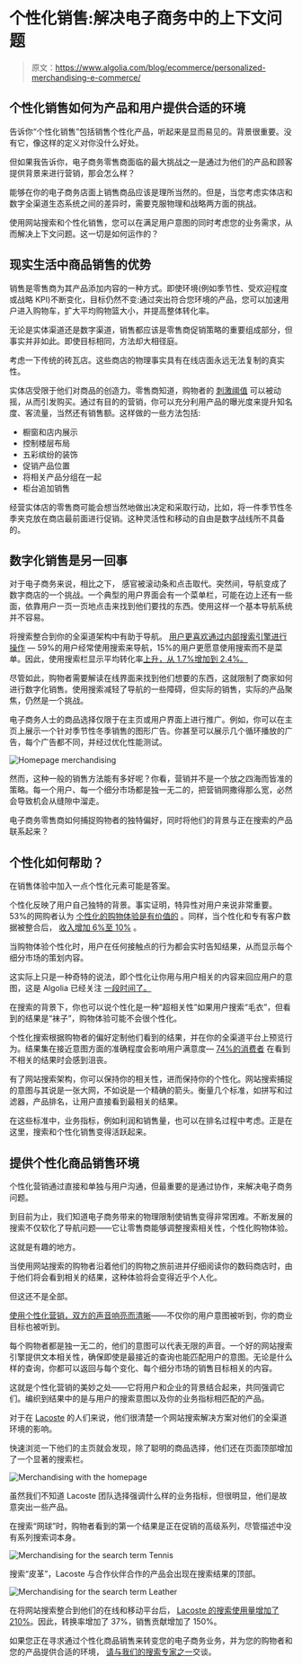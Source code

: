 # 个性化销售:解决电子商务中的上下文问题

> 原文：<https://www.algolia.com/blog/ecommerce/personalized-merchandising-e-commerce/>

## 个性化销售如何为产品和用户提供合适的环境

告诉你“个性化销售”包括销售个性化产品，听起来是显而易见的。背景很重要。没有它，像这样的定义对你没什么好处。

但如果我告诉你，电子商务零售商面临的最大挑战之一是通过为他们的产品和顾客提供背景来进行营销，那会怎么样？

能够在你的电子商务店面上销售商品应该是理所当然的。但是，当您考虑实体店和数字全渠道生态系统之间的差异时，需要克服物理和战略两方面的挑战。

使用网站搜索和个性化销售，您可以在满足用户意图的同时考虑您的业务需求，从而解决上下文问题。这一切是如何运作的？

## [](#the-advantages-of-real-world-merchandising)现实生活中商品销售的优势

销售是零售商为其产品添加内容的一种方式。即使环境(例如季节性、受欢迎程度或战略 KPI)不断变化，目标仍然不变:通过突出符合您环境的产品，您可以加速用户进入购物车，扩大平均购物篮大小，并提高整体转化率。

无论是实体渠道还是数字渠道，销售都应该是零售商促销策略的重要组成部分，但事实并非如此。即使目标相同，方法却大相径庭。

考虑一下传统的砖瓦店。这些商店的物理事实具有在线店面永远无法复制的真实性。

实体店受限于他们对商品的创造力。零售商知道，购物者的 [刺激阈值](https://www.shopify.com/retail/impulse-buying-how-retailers-can-get-customers-to-buy-more-on-the-fly) 可以被动摇，从而引发购买。通过有目的的营销，你可以充分利用产品的曝光度来提升知名度、客流量，当然还有销售额。这样做的一些方法包括:

*   橱窗和店内展示
*   控制楼层布局
*   五彩缤纷的装饰
*   促销产品位置
*   将相关产品分组在一起
*   柜台追加销售

经营实体店的零售商可能会想当然地做出决定和采取行动，比如，将一件季节性冬季夹克放在商店最前面进行促销。这种灵活性和移动的自由是数字战线所不具备的。

## [](#merchandising-digitally-is-a-different-story)数字化销售是另一回事

对于电子商务来说，相比之下， 感官被滚动条和点击取代。突然间，导航变成了数字商店的一个挑战。一个典型的用户界面会有一个菜单栏，可能在边上还有一些面，依靠用户一页一页地点击来找到他们要找的东西。使用这样一个基本导航系统并不容易。

将搜索整合到你的全渠道架构中有助于导航。 [用户更喜欢通过内部搜索引擎进行操作](https://www.cludo.com/blog/search-vs-navigate-people-behave-websites-search-navigate/) — 59%的用户经常使用搜索来导航，15%的用户更愿意使用搜索而不是菜单。因此，使用搜索栏显示平均转化率[上升，从 1.7%增加到 2.4%。](https://econsultancy.com/four-reasons-why-site-search-is-vital-for-online-retailers/)

尽管如此，购物者需要解读在线界面来找到他们想要的东西，这就限制了商家如何进行数字化销售。使用搜索减轻了导航的一些障碍，但实际的销售，实际的产品聚焦，仍然是一个挑战。

电子商务人士的商品选择仅限于在主页或用户界面上进行推广。例如，你可以在主页上展示一个针对季节性冬季销售的图形广告。你甚至可以展示几个循环播放的广告，每个广告都不同，并经过优化性能测试。

![Homepage merchandising](img/8c19e52ba3729ae168dcfa3913f36bf2.png)

然而，这种一般的销售方法能有多好呢？你看，营销并不是一个放之四海而皆准的策略。每一个用户、每一个细分市场都是独一无二的，把营销网撒得那么宽，必然会导致机会从缝隙中溜走。

电子商务零售商如何捕捉购物者的独特偏好，同时将他们的背景与正在搜索的产品联系起来？

## [](#how-does-personalization-help)个性化如何帮助？

在销售体验中加入一点个性化元素可能是答案。

个性化反映了用户自己独特的背景。事实证明，特异性对用户来说非常重要。53%的网购者认为 [个性化的购物体验是有价值的](https://www.invespcro.com/blog/online-shopping-personalization/) 。同样，当个性化和专有客户数据被整合后， [收入增加 6%至 10%](https://www.bcg.com/en-us/publications/2017/retail-marketing-sales-profiting-personalization.aspx#9-11110-1) 。

当购物体验个性化时，用户在任何接触点的行为都会实时告知结果，从而显示每个细分市场的策划内容。

这实际上只是一种奇特的说法，即个性化让你用与用户相关的内容来回应用户的意图，这是 Algolia 已经关注 [一段时间了。](https://www.algolia.com/blog/personalization-announcement/)

在搜索的背景下，你也可以说个性化是一种“超相关性”如果用户搜索“毛衣”，但看到的结果是“袜子”，购物体验可能不会很个性化。

个性化搜索根据购物者的偏好定制他们看到的结果，并在你的全渠道平台上预览行为。结果集在接近意图方面的准确程度会影响用户满意度— [74%的消费者](https://www.janrain.com/company/newsroom/press-releases/online-consumers-fed-irrelevant-content-favorite-websites-according) 在看到不相关的结果时会感到沮丧。

有了网站搜索架构，你可以保持你的相关性，进而保持你的个性化。网站搜索捕捉的意图与其说是一张大网，不如说是一个精确的箭头。衡量几个标准，如拼写和过滤器，产品排名，让用户直接看到最相关的结果。

在这些标准中，业务指标，例如利润和销售量，也可以在排名过程中考虑。正是在这里，搜索和个性化销售变得活跃起来。

## [](#providing-context-with-personalized-merchandising)提供个性化商品销售环境

个性化营销通过直接和单独与用户沟通，但最重要的是通过协作，来解决电子商务问题。

到目前为止，我们知道电子商务带来的物理限制使销售变得非常困难。不断发展的搜索[](https://goto.algolia.com/Beyond_the_Search_Box)不仅软化了导航问题——它让零售商能够调整搜索相关性，个性化购物体验。

这就是有趣的地方。

当使用网站搜索的购物者沿着他们的购物之旅前进并仔细阅读你的数码商店时，由于他们将会看到相关的结果，这种体验将会变得近乎个人化。

但这还不是全部。

[使用个性化营销，双方的声音响亮而清晰](https://goto.algolia.com/customer-business-relationship)——不仅你的用户意图被听到，你的商业目标也被听到。

每个购物者都是独一无二的，他们的意图可以代表无限的声音。一个好的网站搜索引擎提供文本相关性，确保即使是最接近的查询也能匹配用户的意图。无论是什么样的查询，你都可以返回与每个变化、每个细分市场的销售目标相关的内容。

这就是个性化营销的美妙之处——它将用户和企业的背景结合起来，共同强调它们。编织到结果中的是与用户的搜索意图以及你的业务指标相匹配的产品。

对于在 [Lacoste](https://www.lacoste.com/us/) 的人们来说，他们很清楚一个网站搜索解决方案对他们的全渠道环境的影响。

快速浏览一下他们的主页就会发现，除了聪明的商品选择，他们还在页面顶部增加了一个显著的搜索栏。

![Merchandising with the homepage](img/446fc6010024f00f373d0b5de65e15ff.png)

虽然我们不知道 Lacoste 团队选择强调什么样的业务指标，但很明显，他们是故意突出一些产品。

在搜索“网球”时，购物者看到的第一个结果是正在促销的高级系列，尽管描述中没有系列搜索词本身。

![Merchandising for the search term Tennis](img/ded3743fe4281756aadd47d25f7b277b.png)

搜索“皮革”，Lacoste 与合作伙伴合作的产品会出现在搜索结果的顶部。

![Merchandising for the search term Leather](img/4dbc087cbbeea22f04ac35ed8d14e1a3.png)

在将网站搜索整合到他们的在线和移动平台后， [Lacoste 的搜索使用量增加了 210%](https://goto.algolia.com/lacoste)。因此，转换率增加了 37%，销售贡献增加了 150%。

如果您正在寻求通过个性化商品销售来转变您的电子商务业务，并为您的购物者和您的产品提供合适的环境， [请与我们的搜索专家之一](https://www.algolia.com/schedule-demo?origin=#schedule-demo)交谈。